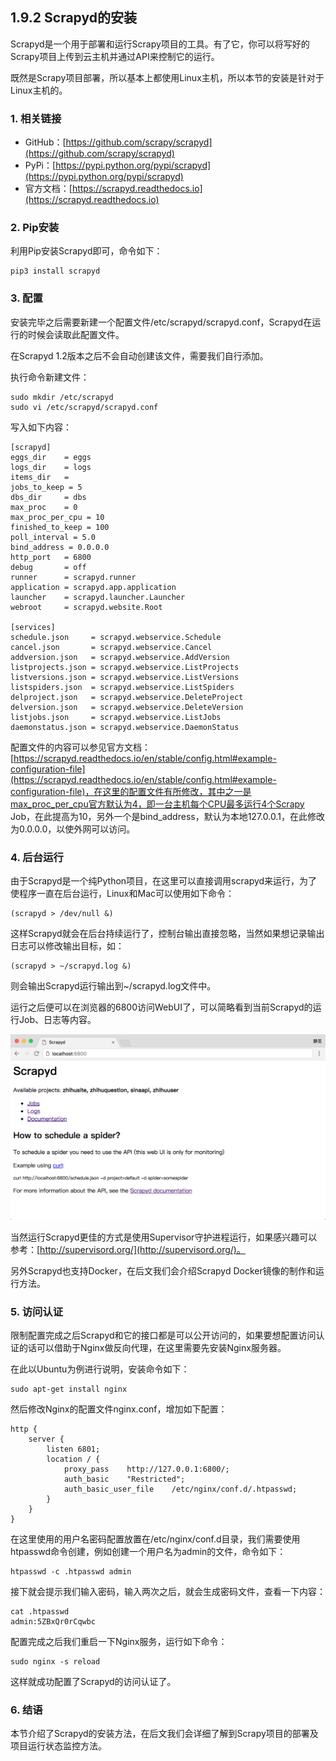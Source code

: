 ## 1.9.2 Scrapyd的安装

Scrapyd是一个用于部署和运行Scrapy项目的工具。有了它，你可以将写好的Scrapy项目上传到云主机并通过API来控制它的运行。

既然是Scrapy项目部署，所以基本上都使用Linux主机，所以本节的安装是针对于Linux主机的。

### 1. 相关链接

* GitHub：[https://github.com/scrapy/scrapyd](https://github.com/scrapy/scrapyd)
* PyPi：[https://pypi.python.org/pypi/scrapyd](https://pypi.python.org/pypi/scrapyd)
* 官方文档：[https://scrapyd.readthedocs.io](https://scrapyd.readthedocs.io)

### 2. Pip安装

利用Pip安装Scrapyd即可，命令如下：

```
pip3 install scrapyd
```

### 3. 配置

安装完毕之后需要新建一个配置文件/etc/scrapyd/scrapyd.conf，Scrapyd在运行的时候会读取此配置文件。

在Scrapyd 1.2版本之后不会自动创建该文件，需要我们自行添加。

执行命令新建文件：

```
sudo mkdir /etc/scrapyd
sudo vi /etc/scrapyd/scrapyd.conf
```

写入如下内容：

```
[scrapyd]
eggs_dir    = eggs
logs_dir    = logs
items_dir   =
jobs_to_keep = 5
dbs_dir     = dbs
max_proc    = 0
max_proc_per_cpu = 10
finished_to_keep = 100
poll_interval = 5.0
bind_address = 0.0.0.0
http_port   = 6800
debug       = off
runner      = scrapyd.runner
application = scrapyd.app.application
launcher    = scrapyd.launcher.Launcher
webroot     = scrapyd.website.Root

[services]
schedule.json     = scrapyd.webservice.Schedule
cancel.json       = scrapyd.webservice.Cancel
addversion.json   = scrapyd.webservice.AddVersion
listprojects.json = scrapyd.webservice.ListProjects
listversions.json = scrapyd.webservice.ListVersions
listspiders.json  = scrapyd.webservice.ListSpiders
delproject.json   = scrapyd.webservice.DeleteProject
delversion.json   = scrapyd.webservice.DeleteVersion
listjobs.json     = scrapyd.webservice.ListJobs
daemonstatus.json = scrapyd.webservice.DaemonStatus
```

配置文件的内容可以参见官方文档：[https://scrapyd.readthedocs.io/en/stable/config.html#example-configuration-file](https://scrapyd.readthedocs.io/en/stable/config.html#example-configuration-file)，在这里的配置文件有所修改，其中之一是max_proc_per_cpu官方默认为4，即一台主机每个CPU最多运行4个Scrapy Job，在此提高为10，另外一个是bind_address，默认为本地127.0.0.1，在此修改为0.0.0.0，以使外网可以访问。

### 4. 后台运行

由于Scrapyd是一个纯Python项目，在这里可以直接调用scrapyd来运行，为了使程序一直在后台运行，Linux和Mac可以使用如下命令：

```
(scrapyd > /dev/null &)
```

这样Scrapyd就会在后台持续运行了，控制台输出直接忽略，当然如果想记录输出日志可以修改输出目标，如：

```
(scrapyd > ~/scrapyd.log &)
```

则会输出Scrapyd运行输出到~/scrapyd.log文件中。

运行之后便可以在浏览器的6800访问WebUI了，可以简略看到当前Scrapyd的运行Job、日志等内容。

![](./assets/2017-06-06-00-12-28.png)

当然运行Scrapyd更佳的方式是使用Supervisor守护进程运行，如果感兴趣可以参考：[http://supervisord.org/](http://supervisord.org/)。

另外Scrapyd也支持Docker，在后文我们会介绍Scrapyd Docker镜像的制作和运行方法。

### 5. 访问认证

限制配置完成之后Scrapyd和它的接口都是可以公开访问的，如果要想配置访问认证的话可以借助于Nginx做反向代理，在这里需要先安装Nginx服务器。

在此以Ubuntu为例进行说明，安装命令如下：

```
sudo apt-get install nginx
```

然后修改Nginx的配置文件nginx.conf，增加如下配置：

```
http {
    server {
        listen 6801;
        location / {
            proxy_pass    http://127.0.0.1:6800/;
            auth_basic    "Restricted";
            auth_basic_user_file    /etc/nginx/conf.d/.htpasswd;
        }
    }
}
```

在这里使用的用户名密码配置放置在/etc/nginx/conf.d目录，我们需要使用htpasswd命令创建，例如创建一个用户名为admin的文件，命令如下：

```
htpasswd -c .htpasswd admin
```

接下就会提示我们输入密码，输入两次之后，就会生成密码文件，查看一下内容：

```
cat .htpasswd 
admin:5ZBxQr0rCqwbc
```

配置完成之后我们重启一下Nginx服务，运行如下命令：

```
sudo nginx -s reload
```

这样就成功配置了Scrapyd的访问认证了。

### 6. 结语

本节介绍了Scrapyd的安装方法，在后文我们会详细了解到Scrapy项目的部署及项目运行状态监控方法。

